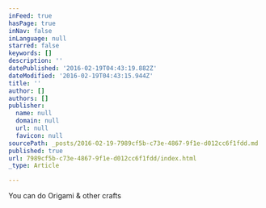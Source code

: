 ```yaml
---
inFeed: true
hasPage: true
inNav: false
inLanguage: null
starred: false
keywords: []
description: ''
datePublished: '2016-02-19T04:43:19.882Z'
dateModified: '2016-02-19T04:43:15.944Z'
title: ''
author: []
authors: []
publisher:
  name: null
  domain: null
  url: null
  favicon: null
sourcePath: _posts/2016-02-19-7989cf5b-c73e-4867-9f1e-d012cc6f1fdd.md
published: true
url: 7989cf5b-c73e-4867-9f1e-d012cc6f1fdd/index.html
_type: Article

---
```

You can do Origami & other crafts